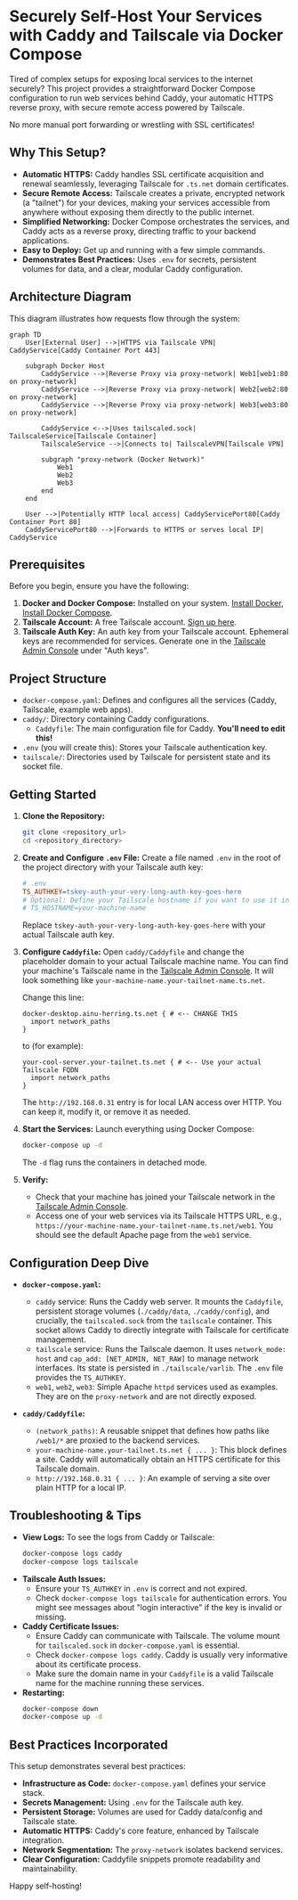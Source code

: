 # Securely Self-Host Your Services with Caddy and Tailscale via Docker Compose

Tired of complex setups for exposing local services to the internet securely? This project provides a straightforward Docker Compose configuration to run web services behind Caddy, your automatic HTTPS reverse proxy, with secure remote access powered by Tailscale.

No more manual port forwarding or wrestling with SSL certificates!

## Why This Setup?

-   **Automatic HTTPS:** Caddy handles SSL certificate acquisition and renewal seamlessly, leveraging Tailscale for `.ts.net` domain certificates.
-   **Secure Remote Access:** Tailscale creates a private, encrypted network (a "tailnet") for your devices, making your services accessible from anywhere without exposing them directly to the public internet.
-   **Simplified Networking:** Docker Compose orchestrates the services, and Caddy acts as a reverse proxy, directing traffic to your backend applications.
-   **Easy to Deploy:** Get up and running with a few simple commands.
-   **Demonstrates Best Practices:** Uses `.env` for secrets, persistent volumes for data, and a clear, modular Caddy configuration.

## Architecture Diagram

This diagram illustrates how requests flow through the system:

```mermaid
graph TD
    User[External User] -->|HTTPS via Tailscale VPN| CaddyService[Caddy Container Port 443]

    subgraph Docker Host
        CaddyService -->|Reverse Proxy via proxy-network| Web1[web1:80 on proxy-network]
        CaddyService -->|Reverse Proxy via proxy-network| Web2[web2:80 on proxy-network]
        CaddyService -->|Reverse Proxy via proxy-network| Web3[web3:80 on proxy-network]

        CaddyService <-->|Uses tailscaled.sock| TailscaleService[Tailscale Container]
        TailscaleService -->|Connects to| TailscaleVPN[Tailscale VPN]

        subgraph "proxy-network (Docker Network)"
            Web1
            Web2
            Web3
        end
    end

    User -->|Potentially HTTP local access| CaddyServicePort80[Caddy Container Port 80]
    CaddyServicePort80 -->|Forwards to HTTPS or serves local IP| CaddyService
```

## Prerequisites

Before you begin, ensure you have the following:

1.  **Docker and Docker Compose:** Installed on your system. [Install Docker](https://docs.docker.com/engine/install/), [Install Docker Compose](https://docs.docker.com/compose/install/).
2.  **Tailscale Account:** A free Tailscale account. [Sign up here](https://tailscale.com/start).
3.  **Tailscale Auth Key:** An auth key from your Tailscale account. Ephemeral keys are recommended for services. Generate one in the [Tailscale Admin Console](https://login.tailscale.com/admin/settings/keys) under "Auth keys".

## Project Structure

-   `docker-compose.yaml`: Defines and configures all the services (Caddy, Tailscale, example web apps).
-   `caddy/`: Directory containing Caddy configurations.
    -   `Caddyfile`: The main configuration file for Caddy. **You'll need to edit this!**
-   `.env` (you will create this): Stores your Tailscale authentication key.
-   `tailscale/`: Directories used by Tailscale for persistent state and its socket file.

## Getting Started

1.  **Clone the Repository:**
    ```bash
    git clone <repository_url>
    cd <repository_directory>
    ```

2.  **Create and Configure `.env` File:**
    Create a file named `.env` in the root of the project directory with your Tailscale auth key:
    ```ini
    # .env
    TS_AUTHKEY=tskey-auth-your-very-long-auth-key-goes-here
    # Optional: Define your Tailscale hostname if you want to use it in Caddyfile (though Caddy can often get it automatically)
    # TS_HOSTNAME=your-machine-name
    ```
    Replace `tskey-auth-your-very-long-auth-key-goes-here` with your actual Tailscale auth key.

3.  **Configure `Caddyfile`:**
    Open `caddy/Caddyfile` and change the placeholder domain to your actual Tailscale machine name.
    You can find your machine's Tailscale name in the [Tailscale Admin Console](https://login.tailscale.com/admin/machines). It will look something like `your-machine-name.your-tailnet-name.ts.net`.

    Change this line:
    ```caddy
    docker-desktop.ainu-herring.ts.net { # <-- CHANGE THIS
      import network_paths
    }
    ```
    to (for example):
    ```caddy
    your-cool-server.your-tailnet.ts.net { # <-- Use your actual Tailscale FQDN
      import network_paths
    }
    ```
    The `http://192.168.0.31` entry is for local LAN access over HTTP. You can keep it, modify it, or remove it as needed.

4.  **Start the Services:**
    Launch everything using Docker Compose:
    ```bash
    docker-compose up -d
    ```
    The `-d` flag runs the containers in detached mode.

5.  **Verify:**
    -   Check that your machine has joined your Tailscale network in the [Tailscale Admin Console](https://login.tailscale.com/admin/machines).
    -   Access one of your web services via its Tailscale HTTPS URL, e.g., `https://your-machine-name.your-tailnet-name.ts.net/web1`. You should see the default Apache page from the `web1` service.

## Configuration Deep Dive

-   **`docker-compose.yaml`:**
    -   `caddy` service: Runs the Caddy web server. It mounts the `Caddyfile`, persistent storage volumes (`./caddy/data`, `./caddy/config`), and crucially, the `tailscaled.sock` from the `tailscale` container. This socket allows Caddy to directly integrate with Tailscale for certificate management.
    -   `tailscale` service: Runs the Tailscale daemon. It uses `network_mode: host` and `cap_add: [NET_ADMIN, NET_RAW]` to manage network interfaces. Its state is persisted in `./tailscale/varlib`. The `.env` file provides the `TS_AUTHKEY`.
    -   `web1`, `web2`, `web3`: Simple Apache `httpd` services used as examples. They are on the `proxy-network` and are not directly exposed.

-   **`caddy/Caddyfile`:**
    -   `(network_paths)`: A reusable snippet that defines how paths like `/web1/*` are proxied to the backend services.
    -   `your-machine-name.your-tailnet.ts.net { ... }`: This block defines a site. Caddy will automatically obtain an HTTPS certificate for this Tailscale domain.
    -   `http://192.168.0.31 { ... }`: An example of serving a site over plain HTTP for a local IP.

## Troubleshooting & Tips

-   **View Logs:** To see the logs from Caddy or Tailscale:
    ```bash
    docker-compose logs caddy
    docker-compose logs tailscale
    ```
-   **Tailscale Auth Issues:**
    -   Ensure your `TS_AUTHKEY` in `.env` is correct and not expired.
    -   Check `docker-compose logs tailscale` for authentication errors. You might see messages about "login interactive" if the key is invalid or missing.
-   **Caddy Certificate Issues:**
    -   Ensure Caddy can communicate with Tailscale. The volume mount for `tailscaled.sock` in `docker-compose.yaml` is essential.
    -   Check `docker-compose logs caddy`. Caddy is usually very informative about its certificate process.
    -   Make sure the domain name in your `Caddyfile` is a valid Tailscale name for the machine running these services.
-   **Restarting:**
    ```bash
    docker-compose down
    docker-compose up -d
    ```

## Best Practices Incorporated

This setup demonstrates several best practices:
-   **Infrastructure as Code:** `docker-compose.yaml` defines your service stack.
-   **Secrets Management:** Using `.env` for the Tailscale auth key.
-   **Persistent Storage:** Volumes are used for Caddy data/config and Tailscale state.
-   **Automatic HTTPS:** Caddy's core feature, enhanced by Tailscale integration.
-   **Network Segmentation:** The `proxy-network` isolates backend services.
-   **Clear Configuration:** Caddyfile snippets promote readability and maintainability.

Happy self-hosting!
```
